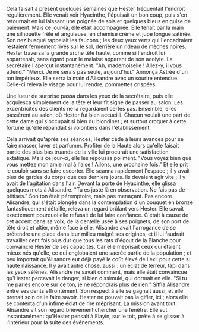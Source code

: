 


Cela faisait à présent quelques semaines que Hester fréquentait l'endroit régulièrement. Elle venait voir Hyacinthe, l'épuisait un bon coup, puis s'en retournait en lui laissant une poignée de sols et quelques bleus en guise de paiement. 
Mais ce jour-là, elle était accompagnée. Elle tenait par la main une silhouette frêle et anguleuse, en chemise crème et jupe longue satinée. Son nez busqué rappelait les faucons ; les deux yeux verts qui l'encadraient restaient fermement rivés sur le sol, derrière un rideau de mèches noires.
Hester traversa la grande arche tête haute, comme si l'endroit lui appartenait, sans égard pour le malaise apparent de son acolyte. La secrétaire l'aperçut instantanément.
"Ah, mademoiselle ! Allez-y, il vous attend."
"Merci. Je ne serais pas seule, aujourd'hui." Annonça Astrée d'un ton impérieux. Elle serra la main d'Alisandre avec un sourire entendue. Celle-ci releva le visage pour lui rendre, pommettes crispées.

Une lueur de surprise passa dans les yeux de la secrétaire, puis elle acquiesça simplement de la tête et leur fit signe de passer au salon. Les excentricités des clients ne la regardaient certes pas.
Ensemble, elles passèrent au salon, où Hester fut bien accueilli. Chacun voulait une part de cette dame qui s'occupait si bien du blondinet ; et surtout croquer à cette fortune qu'elle répandait si volontiers dans l'établissement. 

Cela arrivait qu'après ses séances, Hester cède à leurs avances pour se faire masser, laver et parfumer. Profiter de la Haute alors qu'elle faisait partie des plus bas truands de la ville lui procurait une satisfaction extatique. Mais ce jour-ci, elle les repoussa poliment.
"Vous voyez bien que vous mettez mon amie mal à l'aise ! Allons, une prochaine fois." Et elle prit le couloir sans se faire escorter. Elle scanna rapidement l'espace ; il y avait plus de gardes du corps que ces derniers jours. Ils devaient agir vite ; il y avait de l'agitation dans l'air.
Devant la porte de Hyacinthe, elle glissa quelques mots à Alisandre.
"Tu es juste là en observation. Ne fais pas de bêtises."
Son ton était péremptoire, mais pas menaçant. Pas encore.
 Alisandre, qui s'était plongée dans la contemplation d'un bouquet en bronze fantastiquement détaillé, releva un regard brûlant vers Hester. Elle savait exactement pourquoi elle refusait de lui faire confiance. C'était à cause de cet accent dans sa voix, de la dentelle usée à ses poignets, de son port de tête droit et altier, même face à elle. Alisandre avait l'arrogance de se prétendre une place dans leur milieu malgré ses origines, et il lui faudrait travailler cent fois plus dur que tous les rats d'égout de la Blanche pour convaincre Hester de ses capacités. Car elle méprisait ceux qui étaient mieux nés qu'elle, ce qui englobaient une sacrée partie de la population ; et peu importait qu'Alisandre eut déjà payé le coût élevé de l'exil pour cette si haute naissance.
Il y avait autre chose, aussi : un éclat de terreur, tapi dans les yeux sélènes. Alisandre ne savait comment, mais elle était convaincue qu'Hester percevait le danger, si bien dissimulé, qui dormait en elle.
"Si tu me parles encore sur ce ton, je ne répondrais plus de rien." Siffla Alisandre entre ses dents effrontément. Son respect à elle se gagnait aussi, et elle prenait soin de le faire savoir.
Hester ne pouvait pas la gifler, ici ; alors elle se contenta d'un infime éclat de rire méprisant. La mission avant tout.
Alisandre vit son regard brièvement chercher une fenêtre. Elle sut instantanément qu'Hester pensait à Elayin, sur le toit, prête à se glisser à l'intérieur pour la suite des événements.



